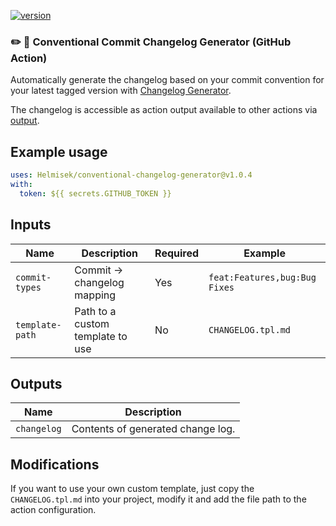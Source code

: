 [![version](https://img.shields.io/badge/version-1.0.4-yellow.svg)](https://semver.org)

### :pencil2: :page_with_curl: Conventional Commit Changelog Generator (GitHub Action)

Automatically generate the changelog based on your commit convention for your latest tagged version with [Changelog Generator](https://github.com/Helmisek/conventional-changelog-generator).

The changelog is accessible as action output available to other actions via [output](#outputs).

## Example usage

```yaml
uses: Helmisek/conventional-changelog-generator@v1.0.4
with:
  token: ${{ secrets.GITHUB_TOKEN }}
```

## Inputs

| Name            | Description                      | Required | Example                       |
| --------------- | -------------------------------- | -------- | ----------------------------- |
| `commit-types`  | Commit -> changelog mapping      | Yes      | `feat:Features,bug:Bug Fixes` |
| `template-path` | Path to a custom template to use | No       | `CHANGELOG.tpl.md`            |

## Outputs

| Name        | Description                       |
| ----------- | --------------------------------- |
| `changelog` | Contents of generated change log. |

## Modifications

If you want to use your own custom template, just copy the `CHANGELOG.tpl.md` into your project, modify it and
add the file path to the action configuration.
